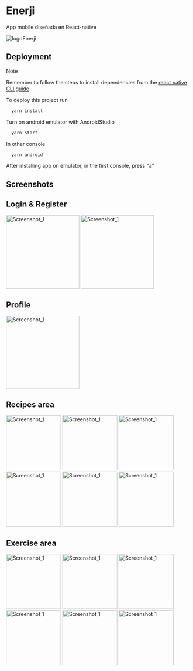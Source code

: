 
# Enerji

App mobile diseñada en React-native 

![logoEnerji](https://github.com/FJanza/Enerji-Mobile/assets/62725867/305ff92c-75a1-410c-b029-4b7a3f474dd4)



## Deployment

>[!NOTE]
> Remember to follow the steps to install dependencies from the [react native CLI guide](https://reactnative.dev/docs/environment-setup#:~:text=Installing%20dependencies)

To deploy this project run

```bash
  yarn install
```

Turn on android emulator with AndroidStudio

```bash
  yarn start
```
In other console

```bash
  yarn android
```

After installing app on emulator, in the first console, press "a"

## Screenshots

## Login & Register

<img src="https://github.com/FJanza/Enerji-Mobile/assets/62725867/9f1077e7-0a11-43b4-b6d7-391b19f5cda1" width="200" alt="Screenshot_1">

<img src="https://github.com/FJanza/Enerji-Mobile/assets/62725867/c81faece-25ac-41a8-800f-c3cdc7a59ea6" width="200" alt="Screenshot_1">

## Profile

<img src="https://github.com/FJanza/Enerji-Mobile/assets/62725867/116d0048-9460-430c-92e6-22165090ddde" width="200" alt="Screenshot_1">

## Recipes area

<img src="https://github.com/FJanza/Enerji-Mobile/assets/62725867/68986b9a-017a-480a-8321-f295fc6fac7c" width="150" alt="Screenshot_1">

<img src="https://github.com/FJanza/Enerji-Mobile/assets/62725867/21fb7fd9-cd06-47eb-b10f-3328e1b23c12" width="150" alt="Screenshot_1">

<img src="https://github.com/FJanza/Enerji-Mobile/assets/62725867/5c449d3d-7b90-4459-b661-7778bfc0b76d" width="150" alt="Screenshot_1">

<img src="https://github.com/FJanza/Enerji-Mobile/assets/62725867/27cc2ad3-52c3-4276-9d62-4059c3b1f6c1" width="150" alt="Screenshot_1">

<img src="https://github.com/FJanza/Enerji-Mobile/assets/62725867/4cfbac71-cce4-4a54-bbc1-87b1c85e131c" width="150" alt="Screenshot_1">

<img src="https://github.com/FJanza/Enerji-Mobile/assets/62725867/8c9db94a-78f9-42cb-aa75-14115751c048" width="150" alt="Screenshot_1">

## Exercise area

<img src="https://github.com/FJanza/Enerji-Mobile/assets/62725867/9c88cf78-c411-41e6-8761-30eafa5e4383" width="150" alt="Screenshot_1">

<img src="https://github.com/FJanza/Enerji-Mobile/assets/62725867/379c6315-9036-4985-8a9a-e17ff2ceb50d" width="150" alt="Screenshot_1">

<img src="https://github.com/FJanza/Enerji-Mobile/assets/62725867/78d48d54-c18c-4d7e-a64a-f36d4ec79ef8" width="150" alt="Screenshot_1">

<img src="https://github.com/FJanza/Enerji-Mobile/assets/62725867/0c0f0c73-0a23-4118-a013-d7af0b3d9968" width="150" alt="Screenshot_1">

<img src="https://github.com/FJanza/Enerji-Mobile/assets/62725867/0037dcc3-8183-464a-9bd9-e313d2cdde9f" width="150" alt="Screenshot_1">

<img src="https://github.com/FJanza/Enerji-Mobile/assets/62725867/45985426-8afc-406b-8c2f-1cbc08ecb69d" width="150" alt="Screenshot_1">
